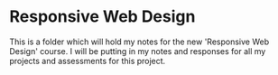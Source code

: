 # Responsive Web Design
This is a folder which will hold my notes for the new 'Responsive Web Design' course. I will be putting in my notes and responses for all my projects and assessments for this project.